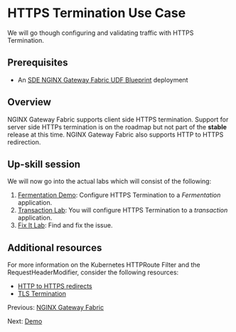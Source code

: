 # HTTPS Termination Use Case

We will go though configuring and validating traffic with HTTPS Termination.

## Prerequisites

* An [SDE NGINX Gateway Fabric UDF Blueprint](http://go/sde-ngf-udf) deployment

## Overview

NGINX Gateway Fabric supports client side HTTPS termination.  Support for server side HTTPs termination is on the roadmap but not part of the **stable** release at this time. NGINX Gateway Fabric also supports HTTP to HTTPS redirection.

## Up-skill session

We will now go into the actual labs which will consist of the following:

1. [Fermentation Demo](demo/README.md): Configure HTTPS Termination to a *Fermentation* application.
2. [Transaction Lab](lab/README.md): You will configure HTTPS Termination to a *transaction*
   application.
3. [Fix It Lab](fixit/README.md): Find and fix the issue.

## Additional resources

For more information on the Kubernetes HTTPRoute Filter and the RequestHeaderModifier, consider
the following resources:

* [HTTP to HTTPS redirects](https://gateway-api.sigs.k8s.io/guides/http-redirect-rewrite/?h=)
* [TLS Termination](https://gateway-api.sigs.k8s.io/guides/migrating-from-ingress/?h=termination#tls-termination)

Previous: [NGINX Gateway Fabric](../README.md)

Next: [Demo](demo/README.md)
